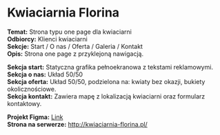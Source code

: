 # Kwiaciarnia Florina

<b>Temat:</b> Strona typu one page dla kwiaciarni <br>
<b>Odbiorcy:</b> Klienci kwiaciarni <br>
<b>Sekcje:</b> Start / O nas / Oferta / Galeria / Kontakt <br>
<b>Opis:</b> Strona one page z przyklejoną nawigacją. 

<b>Sekcja start:</b> Statyczna grafika pełnoekranowa z tekstami reklamowymi.  
<b>Sekcja o nas:</b> Układ 50/50 <br>
<b>Sekcja oferta:</b> Układ 50/50, podzielona na: kwiaty bez okazji, bukiety okolicznościowe.  
<b>Sekcja kontakt:</b> Zawiera mapę z lokalizacją kwiaciarni oraz formularz kontaktowy. 

<b>Projekt Figma:</b> <a href="https://www.figma.com/file/HVkq4YZEJVlYqk1YWDVnz5/Untitled?node-id=0%3A1">Link</a> <br>
<b>Strona na serwerze:</b> http://kwiaciarnia-florina.pl/
